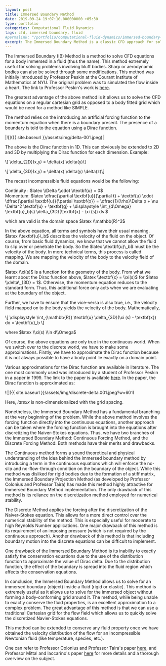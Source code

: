 ```yaml
---
layout: post
title: Immersed Boundary Method
date: 2019-09-24 19:07:10.000000000 +05:30
type: portfolio
categories: Computational Fluid Dynamics
tags: cfd, immersed boundary, fluid
#permalink: "/portfolio/computational-fluid-dynamics/immersed-boundary-method/"
excerpt: The Immersed Boundary Method is a classic CFD approach for solving the flow problems involving an immersed boundary (object).
---
```


The Immersed Boundary (IB) Method is a method to solve CFD equations for a body immersed in a fluid (thus the name). This method extremely useful for solving problems involving bluff bodies. Sharp or aerodynamic bodies can also be solved through some modifications. This method was initially introduced by Professor Peskin at the Courant Institute of Mathematics at NYU. The original problem was to simulated the flow inside a heart. The link to Professor Peskin's work is [here](https://www.sciencedirect.com/science/article/pii/0021999172900654).

The greatest advantage of the above method is it allows us to solve the CFD equations on a regular cartesian grid as opposed to a body fitted grid which would be need for a method like SIMPLE.

The method relies on the introducing an artificial forcing function to the momentum equation when there is a boundary present. The presence of a boundary is told to the equation using a Dirac function.

|![]({{ site.baseurl }}/assets/img/delta-001.jpeg)|

The above is the Dirac function in 1D. This can obviously be extended to 2D and 3D by multiplying the Dirac function for each dimension. Example:

\\[ \\delta\_{2D}(x,y) = \\delta(x) \\delta(y)\\]

\\[ \\delta\_{3D}(x,y) = \\delta(x) \\delta(y) \\delta(z)\\]

The recast incompressible fluid equations would be the following:

Continuity : $latex \\Delta \\cdot \\textbf{u} = 0$  
Momentum: $latex \\dfrac{\\partial \\textbf{u}}{\\partial t} + \\textbf{u} \\cdot \\dfrac{\\partial \\textbf{u}}{\\partial \\textbf{x}} = \\dfrac{1}{\\rho}\\Delta p + \\nu \\Delta^2 \\textbf{u} + \\textbf{g} + \\displaystyle \\int\_{d\\Omega} \\textbf{u}\_b(s) \\delta\_{3D}(\\textbf{x} - \\xi (s)) ds $

which are valid is the domain space $latex \\mathbb{R}^3$

In the above equation, all terms and symbols have their usual meaning. $latex \\textbf{u}\_b$ describes the velocity of the fluid on the object. Of course, from basic fluid dynamics, we know that we cannot allow the fluid to slip over or penetrate the body. So the $latex \\textbf{u}\_b$ must be the velocity of the body. In more technical terms, this process is called mapping. We are mapping the velocity of the body to the velocity field of the domain.

$latex \\xi(s)$ is a function for the geometry of the body. From what we learnt about the Dirac function above, $latex \\textbf{x} = \\xi(s)$ for $latex \\delta\_{3D} = 1$. Otherwise, the momentum equation reduces to the standard form. Thus, this additional force only acts when we are evaluating at the boundary of the object.

Further, we have to ensure that the vice-versa is also true, i.e., the velocity field mapped on to the body yields the velocity of the body. Mathematically,

\\[ \\displaystyle \\int\_{\\mathbb{R}} \\textbf{u} \\delta\_{3D}(\\xi (s) - \\textbf{x}) dx = \\textbf{u}\_b \\]

where $latex \\xi(s) \\in d\\Omega$

Of course, the above equations are only true in the continuous world. When we switch over to the discrete world, we have to make some approximations. Firstly, we have to approximate the Dirac function because it is not always possible to have a body point lie exactly on a domain point.

Various approximations for the Dirac function are available in literature. The one most commonly used was introduced by a student of Professor Peskin in a paper in 1999. The link to the paper is available [here](https://doi.org/10.1006/jcph.1999.6293). In the paper, the Dirac function is approximated as:

![]({{ site.baseurl }}/assets/img/discrete-delta.001.jpeg?w=601)

Here, $latex x$ is non-dimensionalized with the grid spacing.

Nonetheless, the Immersed Boundary Method has a fundamental branching at the very beginning of the problem. While the above method involves the forcing function directly into the continuous equations, another approach can be taken where the forcing function is brought into the equations after discretizing the Naiver-Stokes equations. Thus, we have two branches of the Immersed Boundary Method: Continuous Forcing Method, and the Discrete Forcing Method. Both methods have their merits and drawbacks.

The Continuous method forms a sound theoretical and physical understanding of the idea behind the immersed boundary method by introducing a term in the continuous equations which will enforce the no-slip and no-flow-through condition on the boundary of the object. While this method was disliked for rigid bodies due to the formation of a stiff matrix, the Immersed Boundary Projection Method (as developed by Professor Colonius and Professor Taira) has made this method highly attractive for Immersed Boundary Method implementation. The only drawback of this method is its reliance on the discretization method employed for numerical stability.

The Discrete Method applies the forcing after the discretization of the Naiver-Stokes equation. This allows for a more direct control over the numerical stability of the method. This is especially useful for moderate to high Reynolds Number applications. One major drawback of this method is its requirement of an imposing pressure (which is not required by the continuous approach). Another drawback of this method is that including boundary motion into the discrete equations can be difficult to implement.

One drawback of the Immersed Boundary Method is its inability to exactly satisfy the conservation equations due to the use of the distribution function to approximate the value of Dirac delta. Due to the distribution function, the effect of the boundary is spread into the fluid region which affects the conservation equations.

In conclusion, the Immersed Boundary Method allows us to solve for an immersed boundary (object) inside a fluid (rigid or elastic). This method is extremely useful as it allows us to solve for the immersed object without forming a body-conforming grid around it. The method, while being unable to exactly conserve the fluid properties, is an excellent approximation to a complex problem. The great advantage of this method is that we can use a traditional Cartesian grid for the flow field which allows us to quickly solve the discretized Navier-Stokes equations.

This method can be extended to conserve any fluid property once we have obtained the velocity distribution of the flow for an incompressible Newtonian fluid (like temperature, species, etc.).

One can refer to Professor Colonius and Professor Taira's paper [here](http://colonius.caltech.edu/pdfs/TairaColonius2007.pdf), and Professor Mittal and Iaccarino's paper [here](https://pdfs.semanticscholar.org/0ebc/8349657f7388476205e3cb03aaa162d45ac6.pdf) for more details and a thorough overview on the subject.

